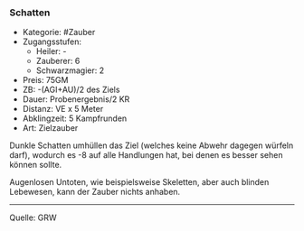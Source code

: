 ### Schatten

- Kategorie: #Zauber
- Zugangsstufen:
  - Heiler: -
  - Zauberer: 6
  - Schwarzmagier: 2
- Preis: 75GM
- ZB: -(AGI+AU)/2 des Ziels
- Dauer: Probenergebnis/2 KR
- Distanz: VE x 5 Meter
- Abklingzeit: 5 Kampfrunden
- Art: Zielzauber

Dunkle Schatten umhüllen das Ziel (welches keine Abwehr dagegen würfeln darf), wodurch es -8 auf alle Handlungen hat, bei denen es besser sehen können sollte.

Augenlosen Untoten, wie beispielsweise Skeletten, aber auch blinden Lebewesen, kann der Zauber nichts anhaben.

---

Quelle: GRW
